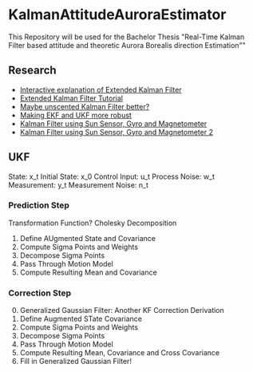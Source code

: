 # KalmanAttitudeAuroraEstimator
This Repository will be used for the Bachelor Thesis "Real-Time Kalman Filter based attitude and theoretic Aurora Borealis direction Estimation""



## Research
- [Interactive explanation of Extended Kalman Filter](https://simondlevy.github.io/ekf-tutorial/)
- [Extended Kalman Filter Tutorial](https://homes.cs.washington.edu/~todorov/courses/cseP590/readings/tutorialEKF.pdf)
- [Maybe unscented Kalman Filter better?](https://www.cs.unc.edu/~welch/kalman/media/pdf/Julier1997_SPIE_KF.pdf)
- [Making EKF and UKF more robust](https://msol.people.uic.edu/ECE531/papers/Robust%20Kalman%20filtering%20for%20Satellite%20Attitude%20Estimation.pdf)
- [Kalman Filter using Sun Sensor, Gyro and Magnetometer](https://www.sciencedirect.com/science/article/pii/S187770581101678X)
- [Kalman Filter using Sun Sensor, Gyro and Magnetometer 2](https://www.researchgate.net/publication/268555795_Attitude_Determination_by_Magnetometer_and_Gyros_During_Eclipse)




## UKF
State: x_t
Initial State: x_0
Control Input: u_t
Process Noise: w_t
Measurement: y_t
Measurement Noise: n_t


### Prediction Step
Transformation Function?
Cholesky Decomposition
1) Define AUgmented State and Covariance
2) Compute Sigma Points and Weights
3) Decompose Sigma Points
4) Pass Through Motion Model
5) Compute Resulting Mean and Covariance

### Correction Step
0) Generalized Gaussian Filter: Another KF Correction Derivation
1) Define Augmented STate Covariance
2) Compute Sigma Points and Weights
3) Decompose Sigma Points
4) Pass Through Motion Model
5) Compute Resulting Mean, Covariance and Cross Covariance
6) Fill in Generalized Gaussian Filter!
